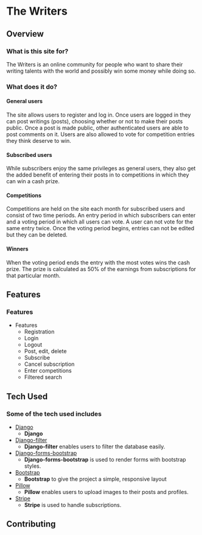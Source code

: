 # The Writers

## Overview

### What is this site for?

The Writers is an online community for people who want to share their writing talents with the world and possibly win
some money while doing so.

### What does it do?

#### General users
The site allows users to register and log in. Once users are logged in they can post writings (posts), choosing whether
or not to make their posts public. Once a post is made public, other authenticated users are able to post comments on it.
Users are also allowed to vote for competition entries they think deserve to win.

#### Subscribed users
While subscribers enjoy the same privileges as general users, they also get the added benefit of entering their posts
in to competitions in which they can win a cash prize.

#### Competitions
Competitions are held on the site each month for subscribed users and consist of two time periods. An entry period in which subscribers can enter and a
voting period in which all users can vote. A user can not vote for the same entry twice. Once the voting period begins,
entries can not be edited but they can be deleted.

#### Winners
When the voting period ends the entry with the most votes wins the cash prize. The prize is calculated as 50% of the earnings
from subscriptions for that particular month.

## Features

###  Features
- Features
    - Registration
    - Login
    - Logout
    - Post, edit, delete
    - Subscribe
    - Cancel subscription
    - Enter competitions
    - Filtered search
    

## Tech Used

### Some of the tech used includes
- [Django](https://www.djangoproject.com/)
    - **Django**
- [Django-filter](https://www.djangoproject.com/)
    - **Django-filter** enables users to filter the database easily.
- [Django-forms-bootstrap](https://pypi.python.org/pypi/django-forms-bootstrap/)
    - **Django-forms-bootstrap** is used to render forms with bootstrap styles.
- [Bootstrap](http://getbootstrap.com/)
    - **Bootstrap** to give the project a simple, responsive layout
- [Pillow](https://python-pillow.org/)
    - **Pillow** enables users to upload images to their posts and profiles.
- [Stripe](https://stripe.com/gb)
    - **Stripe** is used to handle subscriptions.
## Contributing